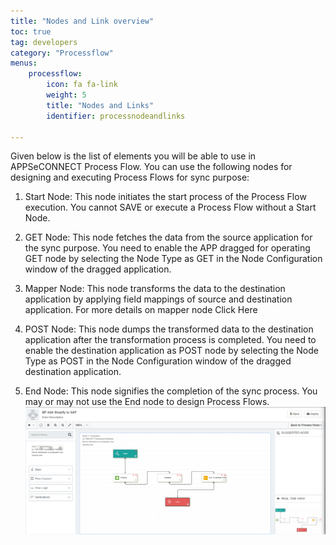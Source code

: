 ```yaml
---
title: "Nodes and Link overview"
toc: true
tag: developers
category: "Processflow"
menus: 
    processflow:
        icon: fa fa-link
        weight: 5
        title: "Nodes and Links" 
        identifier: processnodeandlinks 

---
```


Given below is the list of elements you will be able to use in APPSeCONNECT Process Flow. You can use the following nodes for designing and executing Process Flows for sync purpose:

1.	Start Node: This node initiates the start process of the Process Flow execution. You cannot SAVE or execute a Process Flow without a Start Node.

2.	GET Node: This node fetches the data from the source application for the sync purpose. You need to enable the APP dragged for operating GET node by selecting the Node Type as GET in the Node Configuration window of the dragged application.

3.	Mapper Node: This node transforms the data to the destination application by applying field mappings of source and destination application. For more details on mapper node Click Here

4.	POST Node: This node dumps the transformed data to the destination application after the transformation process is completed. You need to enable the destination application as POST node by selecting the Node Type as POST in the Node Configuration window of the dragged destination application.

5.	End Node: This node signifies the completion of the sync process. You may or may not use the End node to design Process Flows.
![Nodes Overview](../../../staticfiles/processflow/media/mapper/nodes_overview.png)  